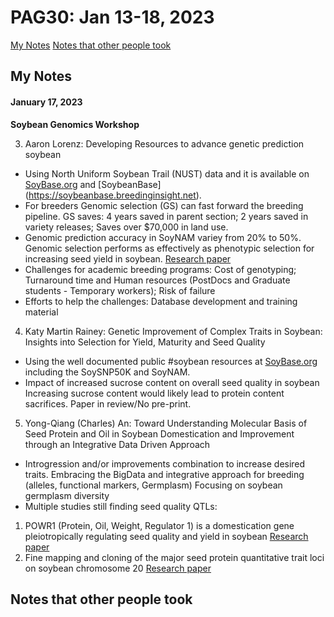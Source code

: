PAG30: Jan 13-18, 2023
======================

[My Notes](##My-Notes)
[Notes that other people took](##Notes-that-other-people-took)

## My Notes

#### January 17, 2023

__Soybean Genomics Workshop__

3. Aaron Lorenz: Developing Resources to advance genetic prediction soybean 

  * Using North Uniform Soybean Trail (NUST) data and it is available on [SoyBase.org](SoyBase.og) and [SoybeanBase] (https://soybeanbase.breedinginsight.net). 
  * For breeders Genomic selection (GS) can fast forward the breeding pipeline. GS saves: 4 years saved in parent section; 2 years saved in variety releases; Saves over $70,000 in land use.
  * Genomic prediction accuracy in SoyNAM variey from 20% to 50%. Genomic selection performs as effectively as phenotypic selection for increasing seed yield in soybean. [Research paper](https://acsess.onlinelibrary.wiley.com/doi/full/10.1002/tpg2.20285)
  * Challenges for academic breeding programs: Cost of genotyping; Turnaround time and Human resources (PostDocs and Graduate students - Temporary workers); Risk of failure
  * Efforts to help the challenges:  Database development and training material

4. Katy Martin Rainey: Genetic Improvement of Complex Traits in Soybean: Insights into Selection for Yield, Maturity and Seed Quality

  * Using the well documented public #soybean resources at [SoyBase.org](SoyBase.org) including the SoySNP50K and SoyNAM.
  * Impact of increased sucrose content on overall seed quality in soybean Increasing sucrose content would likely lead to protein content sacrifices. Paper in review/No pre-print.

5. Yong-Qiang (Charles) An:  Toward Understanding Molecular Basis of Seed Protein and Oil in Soybean Domestication and Improvement through an Integrative Data Driven Approach

  * Introgression and/or improvements combination to increase desired traits. Embracing the BigData and integrative approach for breeding (alleles, functional markers, Germplasm) Focusing on soybean germplasm diversity
  * Multiple studies still finding seed quality QTLs: 
  1. POWR1 (Protein, Oil, Weight, Regulator 1) is a domestication gene pleiotropically regulating seed quality and yield in soybean [Research paper](https://www.nature.com/articles/s41467-022-30314-7)
  2. Fine mapping and cloning of the major seed protein quantitative trait loci on soybean chromosome 20 [Research paper](https://pubmed.ncbi.nlm.nih.gov/34978122/)

## Notes that other people took
